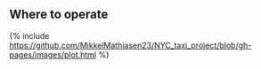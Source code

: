 ## Where to operate 

{% include https://github.com/MikkelMathiasen23/NYC_taxi_project/blob/gh-pages/images/plot.html %}
